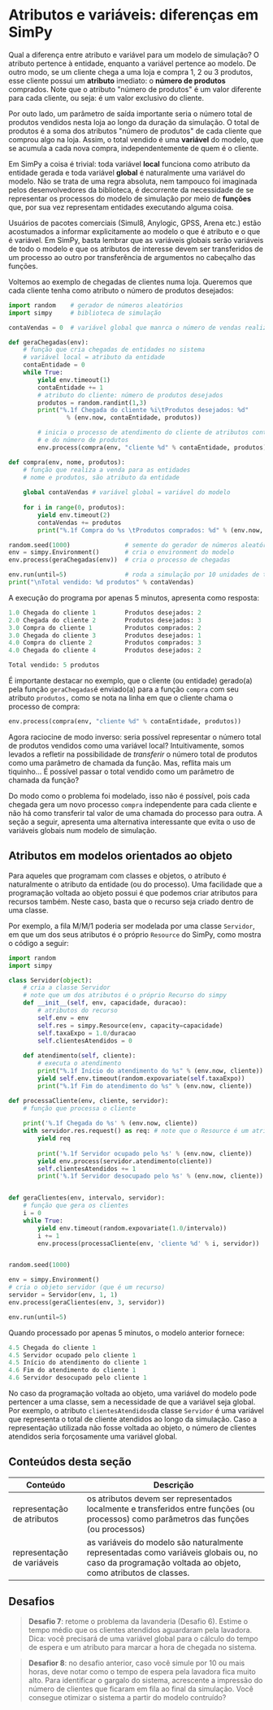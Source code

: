 # Atributos e variáveis: diferenças em SimPy

Qual a diferença entre atributo e variável para um modelo de simulação? O atributo pertence à entidade, enquanto a variável pertence ao modelo. De outro modo, se um cliente chega a uma loja e compra 1, 2 ou 3 produtos, esse cliente possui um **atributo** imediato: o **número de produtos** comprados. Note que o atributo "número de produtos" é um valor diferente para cada cliente, ou seja: é um valor exclusivo do cliente.

Por outo lado, um parâmetro de saída importante seria o número total de produtos vendidos nesta loja ao longo da duração da simulação. O total de produtos é a soma dos atributos "número de produtos" de cada cliente que comprou algo na loja. Assim, o total vendido é uma **variável** do modelo, que se acumula a cada nova compra, independentemente de quem é o cliente.

Em SimPy a coisa é trivial: toda variável **local** funciona como atributo da entidade gerada e toda variável **global** é naturalmente uma variável do modelo. Não se trata de uma regra absoluta, nem tampouco foi imaginada pelos desenvolvedores da biblioteca, é decorrente da necessidade de se representar os processos do modelo de simulação por meio de **funções** que, por sua vez representam entidades executando alguma coisa.

Usuários de pacotes comerciais \(Simul8, Anylogic, GPSS, Arena etc.\) estão acostumados a informar explicitamente ao modelo o que é atributo e o que é variável. Em SimPy, basta lembrar que as variáveis globais serão variáveis de todo o modelo e que os atributos de interesse devem ser transferidos de um processo ao outro por transferência de argumentos no cabeçalho das funções.

Voltemos ao exemplo de chegadas de clientes numa loja. Queremos que cada cliente tenha como atributo o número de produtos desejados:

```python
import random    # gerador de números aleatórios
import simpy     # biblioteca de simulação

contaVendas = 0  # variável global que manrca o número de vendas realizadas

def geraChegadas(env):
    # função que cria chegadas de entidades no sistema
    # variável local = atributo da entidade
    contaEntidade = 0 
    while True:
        yield env.timeout(1)
        contaEntidade += 1
        # atributo do cliente: número de produtos desejados
        produtos = random.randint(1,3) 
        print("%.1f Chegada do cliente %i\tProdutos desejados: %d"
                % (env.now, contaEntidade, produtos))

        # inicia o processo de atendimento do cliente de atributos contaEntidade
        # e do número de produtos
        env.process(compra(env, "cliente %d" % contaEntidade, produtos))

def compra(env, nome, produtos):
    # função que realiza a venda para as entidades
    # nome e produtos, são atributo da entidade
    
    global contaVendas # variável global = variável do modelo
    
    for i in range(0, produtos):
        yield env.timeout(2)
        contaVendas += produtos
        print("%.1f Compra do %s \tProdutos comprados: %d" % (env.now, nome, produtos))

random.seed(1000)               # semente do gerador de números aleatórios
env = simpy.Environment()       # cria o environment do modelo
env.process(geraChegadas(env))  # cria o processo de chegadas

env.run(until=5)                # roda a simulação por 10 unidades de tempo
print("\nTotal vendido: %d produtos" % contaVendas)
```

A execução do programa por apenas 5 minutos, apresenta como resposta:

```python
1.0 Chegada do cliente 1        Produtos desejados: 2
2.0 Chegada do cliente 2        Produtos desejados: 3
3.0 Compra do cliente 1         Produtos comprados: 2
3.0 Chegada do cliente 3        Produtos desejados: 1
4.0 Compra do cliente 2         Produtos comprados: 3
4.0 Chegada do cliente 4        Produtos desejados: 2

Total vendido: 5 produtos
```

É importante destacar no exemplo, que o cliente \(ou entidade\) gerado(a) pela função `geraChegadas`é enviado(a) para a função `compra` com seu atributo `produtos,` como se nota na linha em que o cliente chama o processo de compra:
```python
env.process(compra(env, "cliente %d" % contaEntidade, produtos))
```
Agora raciocine de modo inverso: seria possível representar o número total de produtos vendidos como uma variável local? Intuitivamente, somos levados a refletir na possibilidade de *transferir* o número total de produtos como uma parâmetro de chamada da função. Mas, reflita mais um tiquinho... É possível passar o total vendido como um parâmetro de chamada da função?

Do modo como o problema foi modelado, isso não é possível, pois cada chegada gera um novo processo `compra` independente para cada cliente e não há como transferir tal valor de uma chamada do processo para outra. A seção a seguir, apresenta uma alternativa interessante que evita o uso de variáveis globais num modelo de simulação.

## Atributos em modelos orientados ao objeto

Para aqueles que programam com classes e objetos, o atributo é naturalmente o atributo da entidade \(ou do processo\). Uma facilidade que a programação voltada ao objeto possui é que podemos criar atributos para recursos também. Neste caso, basta que o recurso seja criado dentro de uma classe.

Por exemplo, a fila M\/M\/1 poderia ser modelada por uma classe `Servidor`, em que um dos seus atributos é o próprio `Resource` do SimPy, como mostra o código a seguir:

```python
import random
import simpy

class Servidor(object):
    # cria a classe Servidor
    # note que um dos atributos é o próprio Recurso do simpy
    def __init__(self, env, capacidade, duracao):
        # atributos do recurso
        self.env = env
        self.res = simpy.Resource(env, capacity=capacidade)
        self.taxaExpo = 1.0/duracao
        self.clientesAtendidos = 0
    
    def atendimento(self, cliente):
        # executa o atendimento
        print("%.1f Início do atendimento do %s" % (env.now, cliente))
        yield self.env.timeout(random.expovariate(self.taxaExpo))
        print("%.1f Fim do atendimento do %s" % (env.now, cliente))

def processaCliente(env, cliente, servidor):
    # função que processa o cliente
    
    print('%.1f Chegada do %s' % (env.now, cliente))
    with servidor.res.request() as req: # note que o Resource é um atributo também
        yield req
        
        print('%.1f Servidor ocupado pelo %s' % (env.now, cliente))
        yield env.process(servidor.atendimento(cliente))
        self.clientesAtendidos += 1
        print('%.1f Servidor desocupado pelo %s' % (env.now, cliente))


def geraClientes(env, intervalo, servidor):
    # função que gera os clientes
    i = 0
    while True:
        yield env.timeout(random.expovariate(1.0/intervalo))
        i += 1
        env.process(processaCliente(env, 'cliente %d' % i, servidor))


random.seed(1000)

env = simpy.Environment()
# cria o objeto servidor (que é um recurso)
servidor = Servidor(env, 1, 1)      
env.process(geraClientes(env, 3, servidor))

env.run(until=5)
```
Quando processado por apenas 5 minutos, o modelo anterior fornece:
```python
4.5 Chegada do cliente 1
4.5 Servidor ocupado pelo cliente 1
4.5 Início do atendimento do cliente 1
4.6 Fim do atendimento do cliente 1
4.6 Servidor desocupado pelo cliente 1
```
No caso da programação voltada ao objeto, uma variável do modelo pode pertencer a uma classe, sem a necessidade de que a variável seja global. Por exemplo, o atributo `clientesAtendidos`da classe `Servidor` é uma variável que representa o total de cliente atendidos ao longo da simulação. Caso a representação utilizada não fosse voltada ao objeto, o número de clientes atendidos seria forçosamente uma variável global.

## Conteúdos desta seção

| **Conteúdo** | **Descrição** |
| --- | --- |
| representação de atributos | os atributos devem ser representados localmente e transferidos entre funções (ou processos) como parâmetros das funções (ou processos) |
| representação de variáveis | as variáveis do modelo são naturalmente representadas como variáveis globais ou, no caso da programação voltada ao objeto, como atributos de classes. |

## Desafios

>**Desafio 7**: retome o problema da lavanderia \(Desafio 6\). Estime o tempo médio que os clientes atendidos aguardaram pela lavadora. Dica: você precisará de uma variável global para o cálculo do tempo de espera e um atributo para marcar a hora de chegada no sistema.

>**Desafior 8**: no desafio anterior, caso você simule por 10 ou mais horas, deve notar como o tempo de espera pela lavadora fica muito alto. Para identificar o gargalo do sistema, acrescente a impressão do número de clientes que ficaram em fila ao final da simulação. Você consegue otimizar o sistema a partir do modelo contruído?



